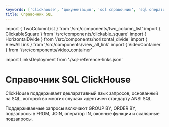 ```yaml
---
keywords: ['clickhouse', 'документация', 'sql справочник', 'sql операторов', 'sql', 'синтаксис']
title: Справочник SQL
---
```


import { TwoColumnList } from '/src/components/two_column_list'
import { ClickableSquare } from '/src/components/clickable_square'
import { HorizontalDivide } from '/src/components/horizontal_divide'
import { ViewAllLink } from '/src/components/view_all_link'
import { VideoContainer } from '/src/components/video_container'

import LinksDeployment from './sql-reference-links.json'


# Справочник SQL ClickHouse

ClickHouse поддерживает декларативный язык запросов, основанный на SQL, который во многих случаях идентичен стандарту ANSI SQL.

Поддерживаемые запросы включают GROUP BY, ORDER BY, подзапросы в FROM, JOIN, оператор IN, оконные функции и скалярные подзапросы.

<HorizontalDivide />

<TwoColumnList items={LinksDeployment} />
